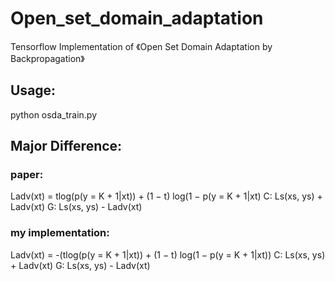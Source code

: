 # Open_set_domain_adaptation

Tensorflow Implementation of 《Open Set Domain Adaptation by Backpropagation》


## Usage:

python osda_train.py

## Major Difference:

### paper: 
Ladv(xt) = tlog(p(y = K + 1|xt)) + (1 − t) log(1 − p(y = K + 1|xt)
C: Ls(xs, ys) + Ladv(xt)
G: Ls(xs, ys) - Ladv(xt)

### my implementation:
Ladv(xt) = -(tlog(p(y = K + 1|xt)) + (1 − t) log(1 − p(y = K + 1|xt))
C: Ls(xs, ys) + Ladv(xt)
G: Ls(xs, ys) - Ladv(xt)
